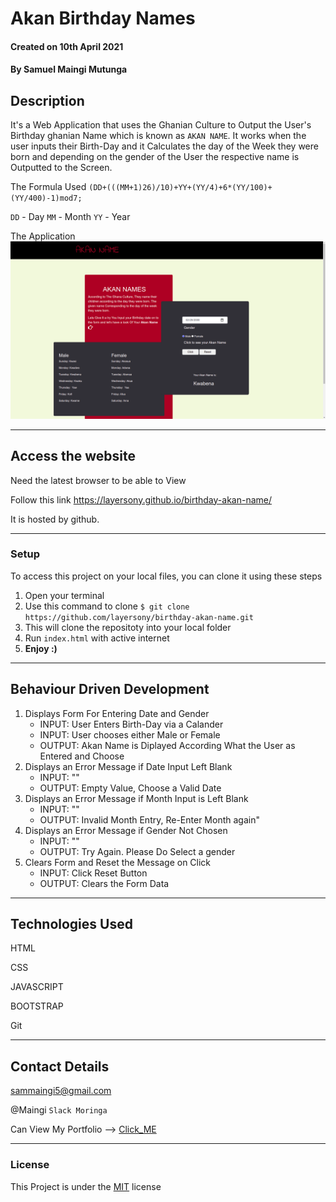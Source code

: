 # Akan Birthday  Names


#### Created on 10th April 2021
#### By Samuel Maingi Mutunga

## Description 

It's a Web Application that uses the Ghanian Culture to Output the User's Birthday ghanian Name which is known as `AKAN NAME`. It works when the user inputs their Birth-Day and it Calculates the day of the Week they were born and depending on the gender of the User the respective name is Outputted to the Screen.

The Formula Used `(DD+(((MM+1)26)/10)+YY+(YY/4)+6*(YY/100)+(YY/400)-1)mod7;`

`DD` - Day    `MM` - Month   `YY` - Year


The Application
![Preview](./images/akan-name.png)

---

## Access the website
Need the latest browser to be able to View

Follow this link https://layersony.github.io/birthday-akan-name/

It is hosted by github.

---

### Setup
To access this project on your local files, you can clone it using these steps
1. Open your terminal
1. Use this command to clone `$ git clone https://github.com/layersony/birthday-akan-name.git`
1. This will clone the repositoty into your local folder
1. Run `index.html` with active internet
1. __Enjoy :)__

---

## Behaviour Driven Development

1. Displays Form For Entering Date and Gender
   - INPUT: User Enters Birth-Day via a Calander
   - INPUT: User chooses either Male or Female
   - OUTPUT: Akan Name is Diplayed According What the User as Entered and Choose
2. Displays an Error Message if Date Input Left Blank
   - INPUT: ""
   - OUTPUT: Empty Value, Choose a Valid Date
3. Displays an Error Message if Month Input is Left Blank
   - INPUT: ""
   - OUTPUT: Invalid Month Entry, Re-Enter Month again"
4. Displays an Error Message if Gender Not Chosen
   - INPUT: "" 
   - OUTPUT: Try Again. Please Do Select a gender 
5. Clears Form and Reset the Message on Click
   - INPUT: Click Reset Button
   - OUTPUT: Clears the Form Data

---

## Technologies Used
HTML

CSS

JAVASCRIPT

BOOTSTRAP

Git

---

## Contact Details
sammaingi5@gmail.com

@Maingi `Slack Moringa`

Can View My Portfolio --> [Click_ME](https://layersony.github.io/portfolio/)

---

### License
This Project is under the [MIT](LICENCE) license